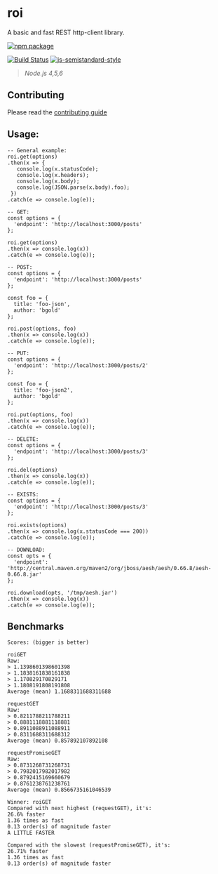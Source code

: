 # roi

A basic and fast REST http-client library.

[![npm package](https://nodei.co/npm/roi.png?downloads=true&downloadRank=true&stars=true)](https://nodei.co/npm/roi/)

[![Build Status](https://travis-ci.org/bucharest-gold/roi.svg?branch=master)](https://travis-ci.org/bucharest-gold/roi) [![js-semistandard-style](https://img.shields.io/badge/code%20style-semistandard-brightgreen.svg?style=flat-square)](https://github.com/Flet/semistandard)

> _Node.js 4,5,6_

## Contributing

Please read the [contributing guide](./CONTRIBUTING.md)

## Usage:

    -- General example:
    roi.get(options)
    .then(x => {
       console.log(x.statusCode);
       console.log(x.headers);
       console.log(x.body);
       console.log(JSON.parse(x.body).foo);
     })
    .catch(e => console.log(e));

    -- GET:
    const options = {
      'endpoint': 'http://localhost:3000/posts'
    };

    roi.get(options)
    .then(x => console.log(x))
    .catch(e => console.log(e));

    -- POST:
    const options = {
      'endpoint': 'http://localhost:3000/posts'
    };

    const foo = {
      title: 'foo-json',
      author: 'bgold'
    };

    roi.post(options, foo)
    .then(x => console.log(x))
    .catch(e => console.log(e));

    -- PUT:
    const options = {
      'endpoint': 'http://localhost:3000/posts/2'
    };

    const foo = {
      title: 'foo-json2',
      author: 'bgold'
    };

    roi.put(options, foo)
    .then(x => console.log(x))
    .catch(e => console.log(e));

    -- DELETE:
    const options = {
      'endpoint': 'http://localhost:3000/posts/3'
    };

    roi.del(options)
    .then(x => console.log(x))
    .catch(e => console.log(e));

    -- EXISTS:
    const options = {
      'endpoint': 'http://localhost:3000/posts/3'
    };

    roi.exists(options)
    .then(x => console.log(x.statusCode === 200))
    .catch(e => console.log(e));

    -- DOWNLOAD:
    const opts = {
      'endpoint': 'http://central.maven.org/maven2/org/jboss/aesh/aesh/0.66.8/aesh-0.66.8.jar'
    };

    roi.download(opts, '/tmp/aesh.jar')
    .then(x => console.log(x))
    .catch(e => console.log(e));


## Benchmarks

    Scores: (bigger is better)

    roiGET
    Raw:
    > 1.1398601398601398
    > 1.1838161838161838
    > 1.170829170829171
    > 1.1808191808191808
    Average (mean) 1.1688311688311688

    requestGET
    Raw:
    > 0.8211788211788211
    > 0.8881118881118881
    > 0.8911088911088911
    > 0.8311688311688312
    Average (mean) 0.857892107892108

    requestPromiseGET
    Raw:
    > 0.8731268731268731
    > 0.7982017982017982
    > 0.8792415169660679
    > 0.8761238761238761
    Average (mean) 0.8566735161046539

    Winner: roiGET
    Compared with next highest (requestGET), it's:
    26.6% faster
    1.36 times as fast
    0.13 order(s) of magnitude faster
    A LITTLE FASTER

    Compared with the slowest (requestPromiseGET), it's:
    26.71% faster
    1.36 times as fast
    0.13 order(s) of magnitude faster
